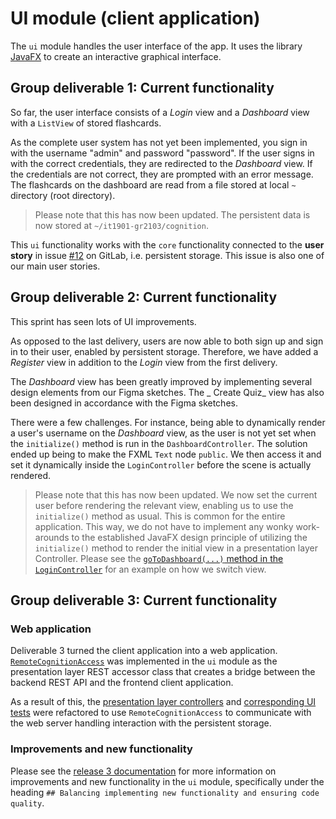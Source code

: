 # UI module (client application)

The `ui` module handles the user interface of the app. It uses the library [JavaFX](https://openjfx.io/) to create an
interactive graphical interface.

## Group deliverable 1: Current functionality

So far, the user interface consists of a _Login_ view and a _Dashboard_ view with a `ListView` of stored flashcards.

As the complete user system has not yet been implemented, you sign in with the username "admin" and password "password".
If the user signs in with the correct credentials, they are redirected to the _Dashboard_ view. If the credentials are
not correct, they are prompted with an error message. The flashcards on the dashboard are read from a file stored at
local `~` directory (root directory).

> Please note that this has now been updated. The persistent data is now stored at `~/it1901-gr2103/cognition`.

This `ui` functionality works with the `core` functionality connected to the **user story** in
issue [#12](https://gitlab.stud.idi.ntnu.no/it1901/groups-2021/gr2103/gr2103/-/issues/12) on GitLab, i.e. persistent
storage. This issue is also one of our main user stories.

## Group deliverable 2: Current functionality

This sprint has seen lots of UI improvements.

As opposed to the last delivery, users are now able to both sign up and sign in to their user, enabled by persistent
storage. Therefore, we have added a _Register_ view in addition to the _Login_ view from the first delivery.

The _Dashboard_ view has been greatly improved by implementing several design elements from our Figma sketches. The _
Create Quiz_ view has also been designed in accordance with the Figma sketches.

There were a few challenges. For instance, being able to dynamically render a user's username on the _Dashboard_ view,
as the user is not yet set when the `initialize()` method is run in the `DashboardController`. The solution ended up
being to make the FXML `Text`
node `public`. We then access it and set it dynamically inside the `LoginController` before the scene is actually
rendered.

> Please note that this has now been updated. We now set the current user before rendering the relevant view, enabling us to use the `initialize()` method as usual. This is common for the entire application. This way, we do not have to implement any wonky work-arounds to the established JavaFX design principle of utilizing the `initialize()` method to render the initial view in a presentation layer Controller. Please see the [`goToDashboard(...)` method in the `LoginController`](src/main/java/ui/LoginController.java) for an example on how we switch view.

## Group deliverable 3: Current functionality

### Web application

Deliverable 3 turned the client application into a web
application. [`RemoteCognitionAccess`](src/main/java/ui/RemoteCognitionAccess.java) was implemented in the `ui` module
as the presentation layer REST accessor class that creates a bridge between the backend REST API and the frontend client
application.

As a result of this, the [presentation layer controllers](src/main/java/ui)
and [corresponding UI tests](src/test/java/ui) were refactored to use `RemoteCognitionAccess` to communicate with the
web server handling interaction with the persistent storage.

### Improvements and new functionality

Please see the [release 3 documentation](../../docs/release3/README.md) for more information on improvements and new
functionality in the `ui` module, specifically under the
heading `## Balancing implementing new functionality and ensuring code quality`.
